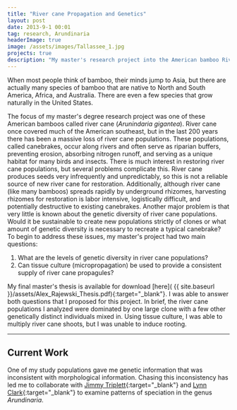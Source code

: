 ```yaml
---
title: "River cane Propagation and Genetics"
layout: post
date: 2013-9-1 00:01
tag: research, Arundinaria
headerImage: true
image: /assets/images/Tallassee_1.jpg
projects: true
description: "My master's research project into the American bamboo River cane including tissue culture and population genetics"
---
```


When most people think of bamboo, their minds jump to Asia, but there are actually many species of bamboo that are native to North and South America, Africa, and Australia. There are even a few species that grow naturally in the United States.

The focus of my master's degree research project was one of these American bamboos called river cane (<em>Arunindaria gigantea</em>). River cane once covered much of the American southeast, but in the last 200 years there has been a massive loss of river cane populations. These populations, called canebrakes, occur along rivers and often serve as riparian buffers, preventing erosion, absorbing nitrogen runoff, and serving as a unique habitat for many birds and insects. There is much interest in restoring river cane populations, but several problems complicate this. River cane produces seeds very infrequently and unpredictably, so this is not a reliable source of new river cane for restoration. Additionally, although river cane (like many bamboos) spreads rapidly by underground rhizomes, harvesting rhizomes for restoration is labor intensive, logistically difficult, and potentially destructive to existing canebrakes. Another major problem is that very little is known about the genetic diversity of river cane populations. Would it be sustainable to create new populations strictly of clones or what amount of genetic diversity is necessary to recreate a typical canebrake? To begin to address these issues, my master's project had two main questions:

1. What are the levels of genetic diversity in river cane populations?
2. Can tissue culture (micropropagation) be used to provide a consistent supply of river cane propagules?

My final master's thesis is available for download [here]( {{ site.baseurl }}/assets/Alex_Rajewski_Thesis.pdf){:target="\_blank"}. I was able to answer both questions that I proposed for this project. In brief, the river cane populations I analyzed were dominated by one large clone with a few other genetically distinct individuals mixed in. Using tissue culture, I was able to multiply river cane shoots, but I was unable to induce rooting.

---

## Current Work

One of my study populations gave me genetic information that was inconsistent with morphological information. Chasing this inconsistency has led me to collaborate with [Jimmy Triplett](http://www.jsu.edu/biology/faculty/triplett/index.html){:target="\_blank"} and [Lynn Clark](https://www.biology.iastate.edu/people/lynn-clark){:target="\_blank"} to examine patterns of speciation in the genus <em>Arundinaria</em>.
